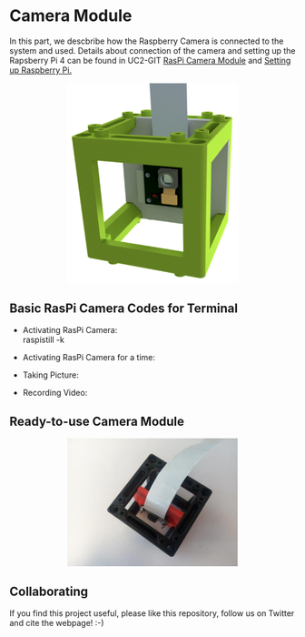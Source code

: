 # Camera Module

In this part, we descbribe how the Raspberry Camera is connected to the system and used. Details about connection of the camera and setting up the Rapsberry Pi 4 can be found in UC2-GIT [RasPi Camera Module](https://github.com/openUC2/UC2-GIT/tree/master/CAD/ASSEMBLY_CUBE_RaspiCam) and [Setting up Raspberry Pi.](https://github.com/openUC2/UC2-Software-GIT/blob/master/GUI/RASPBERRY_PI/README.md)

<p align="center">
<a href="#logo" name="logo"><img src="./IMAGES/Assembly_Cube_RaspiCam_v3.png" width="300"></a>
</p>


## Basic RasPi Camera Codes for Terminal
* Activating RasPi Camera:  
      raspistill -k
* Activating RasPi Camera for a time:

* Taking Picture:

* Recording Video:

## Ready-to-use Camera Module

<p align="center">
<a> <img src="./IMAGES/CUBE_RASPICAM07.jpg" width="300"></a>
</p>

## Collaborating
If you find this project useful, please like this repository, follow us on Twitter and cite the webpage! :-)
